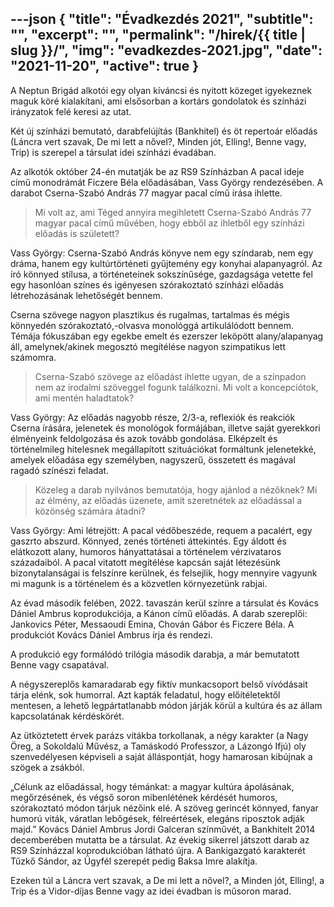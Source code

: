 ---json
{
    "title": "Évadkezdés 2021",
    "subtitle": "",
    "excerpt": "",
    "permalink": "/hirek/{{ title | slug }}/",
    "img": "evadkezdes-2021.jpg",
    "date": "2021-11-20",
    "active": true
}
---

A Neptun Brigád alkotói egy olyan kíváncsi és nyitott közeget igyekeznek maguk köré kialakítani, ami elsősorban a kortárs gondolatok és színházi irányzatok felé keresi az utat.

Két új színházi bemutató, darabfelújítás (Bankhitel) és öt repertoár előadás (Láncra vert szavak, De mi lett a nővel?, Minden jót, Elling!, Benne vagy, Trip) is szerepel a társulat idei színházi évadában.

Az alkotók október 24-én mutatják be az RS9 Színházban A pacal ideje című monodrámát Ficzere Béla előadásában, Vass György rendezésében. A darabot Cserna-Szabó András 77 magyar pacal című írása ihlette.

> Mi volt az, ami Téged annyira megihletett Cserna-Szabó András 77 magyar pacal című művében, hogy ebből az ihletből egy színházi előadás is született?

Vass György: Cserna-Szabó András könyve nem egy színdarab, nem egy dráma, hanem egy kultúrtörténeti gyűjtemény egy konyhai alapanyagról. Az író könnyed stílusa, a történeteinek sokszínűsége, gazdagsága vetette fel egy hasonlóan színes és igényesen szórakoztató színházi előadás létrehozásának lehetőségét bennem.

Cserna szövege nagyon plasztikus és rugalmas, tartalmas és mégis könnyedén szórakoztató,-olvasva monológgá artikulálódott bennem. Témája fókuszában egy egekbe emelt és ezerszer leköpött alany/alapanyag áll, amelynek/akinek megosztó megítélése nagyon szimpatikus lett számomra.

> Cserna-Szabó szövege az előadást ihlette ugyan, de a színpadon nem az irodalmi szöveggel fogunk találkozni. Mi volt a koncepciótok, ami mentén haladtatok?

Vass György: Az előadás nagyobb része, 2/3-a, reflexiók és reakciók Cserna írására, jelenetek és monológok formájában, illetve saját gyerekkori élményeink feldolgozása és azok tovább gondolása. Elképzelt és történelmileg hitelesnek megállapított szituációkat formáltunk jelenetekké, amelyek előadása egy személyben, nagyszerű, összetett és magával ragadó színészi feladat.

> Közeleg a darab nyilvános bemutatója, hogy ajánlod a nézőknek? Mi az élmény, az előadás üzenete, amit szeretnétek az előadással a közönség számára átadni?

Vass György: Ami létrejött:  A pacal védőbeszéde, requem a pacalért, egy gaszrto abszurd. Könnyed, zenés történeti áttekintés. Egy áldott és elátkozott alany, humoros hányattatásai a történelem vérzivataros századaiból. A pacal vitatott megítélése kapcsán saját létezésünk bizonytalanságai is felszínre kerülnek, és felsejlik, hogy mennyire vagyunk mi magunk is a történelem és a közvetlen környezetünk rabjai.

<!-- KÉP -->

<!-- _Ficzere Béla A pacal ideje című előadásban. Próbakép_ -->

Az évad második felében, 2022. tavaszán kerül színre a társulat és Kovács Dániel Ambrus koprodukciója, a Kánon című előadás. A darab szereplői: Jankovics Péter, Messaoudi Emina, Chován Gábor és Ficzere Béla. A produkciót Kovács Dániel Ambrus írja és rendezi.

A produkció egy formálódó trilógia második darabja, a már bemutatott Benne vagy csapatával.

<!-- KÉP -->

<!-- _Benne vagy csapata_ -->

A négyszereplős kamaradarab egy fiktív munkacsoport belső vívódásait tárja elénk, sok humorral. Azt kapták feladatul, hogy előítéletektől mentesen, a lehető legpártatlanabb módon járják körül a kultúra és az állam kapcsolatának kérdéskörét.

Az ütköztetett érvek parázs vitákba torkollanak, a négy karakter (a Nagy Öreg, a Sokoldalú Művész, a Tamáskodó Professzor, a Lázongó Ifjú) oly szenvedélyesen képviseli a saját álláspontját, hogy hamarosan kibújnak a szögek a zsákból.

„Célunk az előadással, hogy témánkat: a magyar kultúra ápolásának, megőrzésének, és végső soron mibenlétének kérdését humoros, szórakoztató módon tárjuk nézőink elé. A szöveg gerincét könnyed, fanyar humorú viták, váratlan lebőgések, félreértések, elegáns riposztok adják majd.” Kovács Dániel Ambrus Jordi Galceran színművét, a Bankhitelt 2014 decemberében mutatta be a társulat. Az évekig sikerrel játszott darab az RS9 Színházzal koprodukcióban látható újra. A Bankigazgató karakterét Tűzkő Sándor, az Ügyfél szerepét pedig Baksa Imre alakítja.

<!-- KÉP -->

<!-- _Vass György és Baksa Imre a Minden jót, Elling! című előadásban_ -->

Ezeken túl a Láncra vert szavak, a De mi lett a nővel?, a Minden jót, Elling!, a Trip és a Vidor-díjas Benne vagy az idei évadban is műsoron marad.

<!-- KÉP -->

<!-- _Botos Éva és Baksa Imre a Láncra vert szavak című előadásban_ -->

